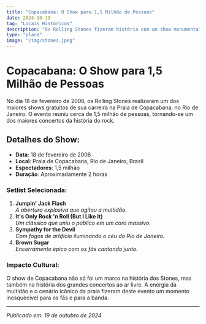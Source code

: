 ```yaml
---
title: "Copacabana: O Show para 1,5 Milhão de Pessoas"
date: 2024-10-19
tag: "Locais Históricos"
description: "Os Rolling Stones fizeram história com um show monumental na Praia de Copacabana, no Rio de Janeiro, em 2006."
type: "place"
image: "/img/stones.jpeg"
---
```


# Copacabana: O Show para 1,5 Milhão de Pessoas

No dia 18 de fevereiro de 2006, os Rolling Stones realizaram um dos maiores shows gratuitos de sua carreira na Praia de Copacabana, no Rio de Janeiro. O evento reuniu cerca de 1,5 milhão de pessoas, tornando-se um dos maiores concertos da história do rock.

## Detalhes do Show:
- **Data**: 18 de fevereiro de 2006
- **Local**: Praia de Copacabana, Rio de Janeiro, Brasil
- **Espectadores**: 1,5 milhão
- **Duração**: Aproximadamente 2 horas

### Setlist Selecionada:
1. **Jumpin' Jack Flash**  
   *A abertura explosiva que agitou a multidão.*
2. **It's Only Rock 'n Roll (But I Like It)**  
   *Um clássico que uniu o público em um coro massivo.*
3. **Sympathy for the Devil**  
   *Com fogos de artifício iluminando o céu do Rio de Janeiro.*
4. **Brown Sugar**  
   *Encerramento épico com os fãs cantando junto.*

### Impacto Cultural:
O show de Copacabana não só foi um marco na história dos Stones, mas também na história dos grandes concertos ao ar livre. A energia da multidão e o cenário icônico da praia fizeram deste evento um momento inesquecível para os fãs e para a banda.

---

_Publicado em: 19 de outubro de 2024_
